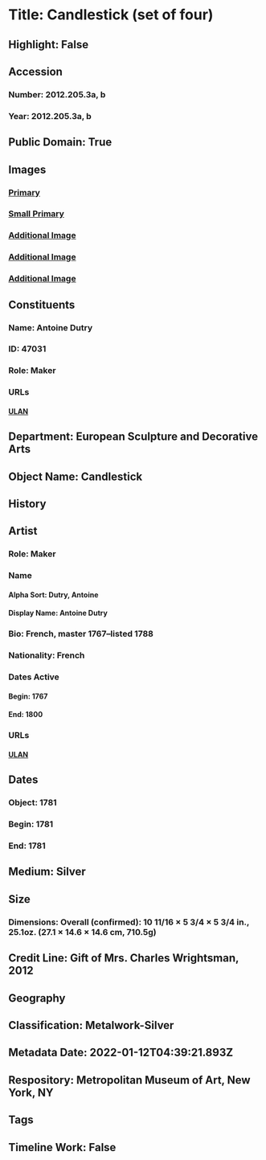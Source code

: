 # Title: Candlestick (set of four)
## Highlight: False
## Accession
### Number: 2012.205.3a, b
### Year: 2012.205.3a, b
## Public Domain: True
## Images
### [Primary](https://images.metmuseum.org/CRDImages/es/original/DP-22473-020.jpg)
### [Small Primary](https://images.metmuseum.org/CRDImages/es/web-large/DP-22473-020.jpg)
### [Additional Image](https://images.metmuseum.org/CRDImages/es/original/DP-22473-020.jpg)
### [Additional Image](https://images.metmuseum.org/CRDImages/es/original/DP-22473-019.jpg)
### [Additional Image](https://images.metmuseum.org/CRDImages/es/original/SF2012_205_3ab_img2.jpg)
## Constituents
### Name: Antoine Dutry
### ID: 47031
### Role: Maker
### URLs
#### [ULAN](http://vocab.getty.edu/page/ulan/500011787)
## Department: European Sculpture and Decorative Arts
## Object Name: Candlestick
## History
## Artist
### Role: Maker
### Name
#### Alpha Sort: Dutry, Antoine
#### Display Name: Antoine Dutry
### Bio: French, master 1767–listed 1788
### Nationality: French
### Dates Active
#### Begin: 1767
#### End: 1800
### URLs
#### [ULAN](http://vocab.getty.edu/page/ulan/500011787)
## Dates
### Object: 1781
### Begin: 1781
### End: 1781
## Medium: Silver
## Size
### Dimensions: Overall (confirmed): 10 11/16 × 5 3/4 × 5 3/4 in., 25.1oz. (27.1 × 14.6 × 14.6 cm, 710.5g)
## Credit Line: Gift of Mrs. Charles Wrightsman, 2012
## Geography
## Classification: Metalwork-Silver
## Metadata Date: 2022-01-12T04:39:21.893Z
## Respository: Metropolitan Museum of Art, New York, NY
## Tags
## Timeline Work: False